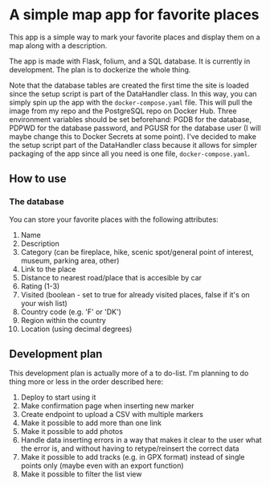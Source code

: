 # A simple map app for favorite places

This app is a simple way to mark your favorite places and display them on a map along with a description. 

The app is made with Flask, folium, and a SQL database. It is currently in development. The plan is to dockerize the whole thing. 

Note that the database tables are created the first time the site is loaded since the setup script is part of the DataHandler class. In this way, you can simply spin up the app with the `docker-compose.yaml` file. This will pull the image from my repo and the PostgreSQL repo on Docker Hub. Three environment variables should be set beforehand: PGDB for the database, PDPWD for the database password, and PGUSR for the database user (I will maybe change this to Docker Secrets at some point). I've decided to make the setup script part of the DataHandler class because it allows for simpler packaging of the app since all you need is one file, `docker-compose.yaml`.

## How to use

### The database

You can store your favorite places with the following attributes:

1. Name
2. Description
3. Category (can be fireplace, hike, scenic spot/general point of interest, museum, parking area, other)
4. Link to the place
5. Distance to nearest road/place that is accesible by car
6. Rating (1-3)
7. Visited (boolean - set to true for already visited places, false if it's on your wish list)
8. Country code (e.g. 'F' or 'DK')
9. Region within the country
10. Location (using decimal degrees)

## Development plan

This development plan is actually more of a to do-list. I'm planning to do thing more or less in the order described here:

1. Deploy to start using it
3. Make confirmation page when inserting new marker
3. Create endpoint to upload a CSV with multiple markers
6. Make it possible to add more than one link
6. Make it possible to add photos
5. Handle data inserting errors in a way that makes it clear to the user what the error is, and without having to retype/reinsert the correct data
7. Make it possible to add tracks (e.g. in GPX format) instead of single points only (maybe even with an export function)
8. Make it possible to filter the list view
